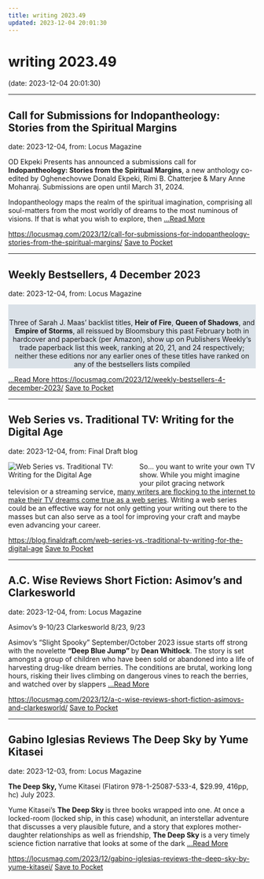```yaml
---
title: writing 2023.49
updated: 2023-12-04 20:01:30
---
```


# writing 2023.49

(date: 2023-12-04 20:01:30)

---

## Call for Submissions for Indopantheology: Stories from the Spiritual Margins

date: 2023-12-04, from: Locus Magazine

<p>OD Ekpeki Presents has announced a submissions call for <strong>Indopantheology: Stories from the Spiritual Margins</strong>, a new anthology co-edited by Oghenechovwe Donald Ekpeki, Rimi B. Chatterjee &#38; Mary Anne Mohanraj. Submissions are open until March 31, 2024.</p>
<p>Indopantheology maps the realm of the spiritual imagination, comprising all soul-matters from the most worldly of dreams to the most numinous of visions. If that is what you wish to explore, then  <a href="https://locusmag.com/2023/12/call-for-submissions-for-indopantheology-stories-from-the-spiritual-margins/" class="read-more">...Read More </a></p>

<span class="feed-item-link">
<a href="https://locusmag.com/2023/12/call-for-submissions-for-indopantheology-stories-from-the-spiritual-margins/">https://locusmag.com/2023/12/call-for-submissions-for-indopantheology-stories-from-the-spiritual-margins/</a> <a href="https://getpocket.com/save" class="pocket-btn" data-lang="en" data-save-url="https://locusmag.com/2023/12/call-for-submissions-for-indopantheology-stories-from-the-spiritual-margins/">Save to Pocket</a>
</span>

---

## Weekly Bestsellers, 4 December 2023

date: 2023-12-04, from: Locus Magazine

<div style="background-color: #dae1e8; padding: 14px 0px 0px 0px; text-align: center;">
<p>Three of Sarah J. Maas&#8217; backlist titles, <b>Heir of Fire</b>, <b>Queen of Shadows</b>, and <b>Empire of Storms</b>, all reissued by Bloomsbury this past February both in hardcover and paperback (per Amazon), show up on Publishers Weekly&#8216;s trade paperback list this week, ranking at 20, 21, and 24 respectively; neither these editions nor any earlier ones of these titles have ranked on any of the bestsellers lists compiled </p></div> <a href="https://locusmag.com/2023/12/weekly-bestsellers-4-december-2023/" class="read-more">...Read More </a>

<span class="feed-item-link">
<a href="https://locusmag.com/2023/12/weekly-bestsellers-4-december-2023/">https://locusmag.com/2023/12/weekly-bestsellers-4-december-2023/</a> <a href="https://getpocket.com/save" class="pocket-btn" data-lang="en" data-save-url="https://locusmag.com/2023/12/weekly-bestsellers-4-december-2023/">Save to Pocket</a>
</span>

---

## Web Series vs. Traditional TV: Writing for the Digital Age

date: 2023-12-04, from: Final Draft blog

<div class="hs-featured-image-wrapper"> 
 <a href="https://blog.finaldraft.com/web-series-vs.-traditional-tv-writing-for-the-digital-age" title="" class="hs-featured-image-link"> <img src="https://blog.finaldraft.com/hubfs/Web%20Series%20vs.%20Traditional%20TV_%20Writing%20for%20the%20Digital%20Age.jpg" alt="Web Series vs. Traditional TV: Writing for the Digital Age" class="hs-featured-image" style="width:auto !important; max-width:50%; float:left; margin:0 15px 15px 0;"> </a> 
</div> 
<p><span>So... you want to write your own TV show. While you might imagine your pilot gracing network television or a streaming service, <a href="https://blog.finaldraft.com/the-rise-of-web-based-content-why-you-should-consider-writing-web-series">many writers are flocking to the internet to make their TV dreams come true as a web series</a>. Writing a web series could be an effective way for not only getting your writing out there to the masses but can also serve as a tool for improving your craft and maybe even advancing your career.&nbsp;</span></p>

<span class="feed-item-link">
<a href="https://blog.finaldraft.com/web-series-vs.-traditional-tv-writing-for-the-digital-age">https://blog.finaldraft.com/web-series-vs.-traditional-tv-writing-for-the-digital-age</a> <a href="https://getpocket.com/save" class="pocket-btn" data-lang="en" data-save-url="https://blog.finaldraft.com/web-series-vs.-traditional-tv-writing-for-the-digital-age">Save to Pocket</a>
</span>

---

## A.C. Wise Reviews Short Fiction: Asimov’s and Clarkesworld

date: 2023-12-04, from: Locus Magazine

<p>Asimov’s 9-10/23
Clarkesworld 8/23, 9/23</p>
<p>Asimov’s “Slight Spooky” September/October 2023 issue starts off strong with the novelette <strong>“Deep Blue Jump” </strong>by <strong>Dean Whitlock</strong>. The story is set amongst a group of children who have been sold or abandoned into a life of harvesting drug-like dream berries. The conditions are brutal, working long hours, risking their lives climb­ing on dangerous vines to reach the berries, and watched over by slappers  <a href="https://locusmag.com/2023/12/a-c-wise-reviews-short-fiction-asimovs-and-clarkesworld/" class="read-more">...Read More </a></p>

<span class="feed-item-link">
<a href="https://locusmag.com/2023/12/a-c-wise-reviews-short-fiction-asimovs-and-clarkesworld/">https://locusmag.com/2023/12/a-c-wise-reviews-short-fiction-asimovs-and-clarkesworld/</a> <a href="https://getpocket.com/save" class="pocket-btn" data-lang="en" data-save-url="https://locusmag.com/2023/12/a-c-wise-reviews-short-fiction-asimovs-and-clarkesworld/">Save to Pocket</a>
</span>

---

## Gabino Iglesias Reviews The Deep Sky by Yume Kitasei

date: 2023-12-03, from: Locus Magazine

<p><strong>The Deep Sky, </strong>Yume Kitasei (Flatiron 978-1-25087-533-4, $29.99, 416pp, hc) July 2023.</p>
<p>Yume Kitasei’s <strong>The Deep Sky </strong>is three books wrapped into one. At once a locked-room (locked ship, in this case) whodunit, an interstellar adven­ture that discusses a very plausible future, and a story that explores mother-daughter relationships as well as friendship, <strong>The Deep Sky </strong>is a very timely science fiction narrative that looks at some of the dark  <a href="https://locusmag.com/2023/12/gabino-iglesias-reviews-the-deep-sky-by-yume-kitasei/" class="read-more">...Read More </a></p>

<span class="feed-item-link">
<a href="https://locusmag.com/2023/12/gabino-iglesias-reviews-the-deep-sky-by-yume-kitasei/">https://locusmag.com/2023/12/gabino-iglesias-reviews-the-deep-sky-by-yume-kitasei/</a> <a href="https://getpocket.com/save" class="pocket-btn" data-lang="en" data-save-url="https://locusmag.com/2023/12/gabino-iglesias-reviews-the-deep-sky-by-yume-kitasei/">Save to Pocket</a>
</span>



<script type="text/javascript">!function(d,i){if(!d.getElementById(i)){var j=d.createElement("script");j.id=i;j.src="https://widgets.getpocket.com/v1/j/btn.js?v=1";var w=d.getElementById(i);d.body.appendChild(j);}}(document,"pocket-btn-js");</script>

